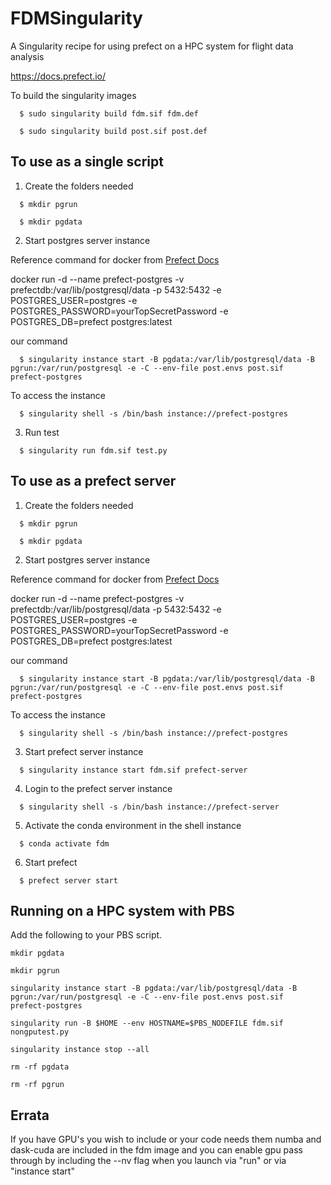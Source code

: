 # FDMSingularity
A Singularity recipe for using prefect on a HPC system for flight data analysis

https://docs.prefect.io/


To build the singularity images
```
  $ sudo singularity build fdm.sif fdm.def   
```
```                                     
  $ sudo singularity build post.sif post.def 
```
  
## To use as a single script
1. Create the folders needed
```
  $ mkdir pgrun
```
```
  $ mkdir pgdata
```

2. Start postgres server instance

Reference command for docker from [Prefect Docs](https://docs.prefect.io/2.10.3/concepts/database/#configuring-a-postgresql-database)

docker run -d --name prefect-postgres -v prefectdb:/var/lib/postgresql/data -p 5432:5432 -e POSTGRES_USER=postgres -e POSTGRES_PASSWORD=yourTopSecretPassword -e POSTGRES_DB=prefect postgres:latest

our command
```
  $ singularity instance start -B pgdata:/var/lib/postgresql/data -B pgrun:/var/run/postgresql -e -C --env-file post.envs post.sif  prefect-postgres
```

To access the instance
```
  $ singularity shell -s /bin/bash instance://prefect-postgres
```

3. Run test
```
  $ singularity run fdm.sif test.py
```


## To use as a prefect server
1. Create the folders needed
```
  $ mkdir pgrun
```
```
  $ mkdir pgdata
```

2. Start postgres server instance

Reference command for docker from [Prefect Docs](https://docs.prefect.io/2.10.3/concepts/database/#configuring-a-postgresql-database)

docker run -d --name prefect-postgres -v prefectdb:/var/lib/postgresql/data -p 5432:5432 -e POSTGRES_USER=postgres -e POSTGRES_PASSWORD=yourTopSecretPassword -e POSTGRES_DB=prefect postgres:latest

our command
```
  $ singularity instance start -B pgdata:/var/lib/postgresql/data -B pgrun:/var/run/postgresql -e -C --env-file post.envs post.sif  prefect-postgres
```

To access the instance
```
  $ singularity shell -s /bin/bash instance://prefect-postgres
```

3. Start prefect server instance
```
  $ singularity instance start fdm.sif prefect-server

```

4. Login to the prefect server instance
```
  $ singularity shell -s /bin/bash instance://prefect-server

```
5. Activate the conda environment in the shell instance
```
  $ conda activate fdm

```
6. Start prefect
```
  $ prefect server start

```

## Running on a HPC system with PBS
Add the following to your PBS script.
```
mkdir pgdata

mkdir pgrun

singularity instance start -B pgdata:/var/lib/postgresql/data -B pgrun:/var/run/postgresql -e -C --env-file post.envs post.sif  prefect-postgres

singularity run -B $HOME --env HOSTNAME=$PBS_NODEFILE fdm.sif nongputest.py

singularity instance stop --all

rm -rf pgdata 

rm -rf pgrun
```

## Errata
If you have GPU's you wish to include or your code needs them numba and dask-cuda are included in the fdm image and you can enable gpu pass through by including the --nv flag when you launch via "run" or via "instance start"
